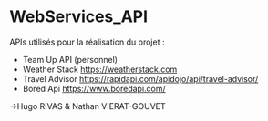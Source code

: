 # WebServices_API

APIs utilisés pour la réalisation du projet : 
  - Team Up API (personnel)
  - Weather Stack https://weatherstack.com
  - Travel Advisor https://rapidapi.com/apidojo/api/travel-advisor/
  - Bored Api https://www.boredapi.com/

->Hugo RIVAS & Nathan VIERAT-GOUVET
